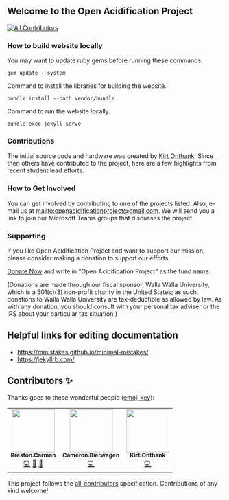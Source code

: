 ## Welcome to the Open Acidification Project
<!-- ALL-CONTRIBUTORS-BADGE:START - Do not remove or modify this section -->
[![All Contributors](https://img.shields.io/badge/all_contributors-3-orange.svg?style=flat-square)](#contributors-)
<!-- ALL-CONTRIBUTORS-BADGE:END -->

### How to build website locally

You may want to update ruby gems before running these commands.

```
gem update --system
```

Command to install the libraries for building the website.

```
bundle install --path vendor/bundle
```

Command to run the website locally.

```
bundle exec jekyll serve
```

### Contributions

The initial source code and hardware was created by [Kirt Onthank](https://github.com/KirtOnthank).
Since then others have contributed to the project, here are a few highlights from recent student lead efforts.

### How to Get Involved

You can get involved by contributing to one of the projects listed.
Also, e-mail us at <mailto:openacidificationproject@gmail.com>.
We will send you a link to join our Microsoft Teams groups that discusses the project.

### Supporting

If you like Open Acidification Project and want to support our mission, please consider making a donation to support our efforts.

[Donate Now](https://www.wallawalla.edu/about-wwu/general-information/advancement/giving-method/) and write in "Open Acidification Project" as the fund name.

(Donations are made through our fiscal sponsor, Walla Walla University, which is a 501(c)(3) non-profit charity in the United States; as such, donations to Walla Walla University are tax-deductible as allowed by law. As with any donation, you should consult with your personal tax adviser or the IRS about your particular tax situation.)

## Helpful links for editing documentation

* https://mmistakes.github.io/minimal-mistakes/
* https://jekyllrb.com/

## Contributors ✨

Thanks goes to these wonderful people ([emoji key](https://allcontributors.org/docs/en/emoji-key)):

<!-- ALL-CONTRIBUTORS-LIST:START - Do not remove or modify this section -->
<!-- prettier-ignore-start -->
<!-- markdownlint-disable -->
<table>
  <tr>
    <td align="center"><a href="https://github.com/prestoncarman"><img src="https://avatars.githubusercontent.com/u/3517157?v=4?s=100" width="100px;" alt=""/><br /><sub><b>Preston Carman</b></sub></a><br /><a href="https://github.com/Open-Acidification/Open-Acidification.github.io/commits?author=prestoncarman" title="Code">💻</a> <a href="https://github.com/Open-Acidification/Open-Acidification.github.io/commits?author=prestoncarman" title="Documentation">📖</a> <a href="https://github.com/Open-Acidification/Open-Acidification.github.io/issues?q=author%3Aprestoncarman" title="Bug reports">🐛</a></td>
    <td align="center"><a href="https://www.linkedin.com/in/cameron-bierwagen"><img src="https://avatars.githubusercontent.com/u/28907170?v=4?s=100" width="100px;" alt=""/><br /><sub><b>Cameron Bierwagen</b></sub></a><br /><a href="https://github.com/Open-Acidification/Open-Acidification.github.io/commits?author=3dCameron" title="Code">💻</a></td>
    <td align="center"><a href="https://gab.wallawalla.edu/~kirt.onthank/index.html"><img src="https://avatars.githubusercontent.com/u/48142545?v=4?s=100" width="100px;" alt=""/><br /><sub><b>Kirt Onthank</b></sub></a><br /><a href="https://github.com/Open-Acidification/Open-Acidification.github.io/commits?author=KirtOnthank" title="Code">💻</a></td>
  </tr>
</table>

<!-- markdownlint-restore -->
<!-- prettier-ignore-end -->

<!-- ALL-CONTRIBUTORS-LIST:END -->

This project follows the [all-contributors](https://github.com/all-contributors/all-contributors) specification. Contributions of any kind welcome!